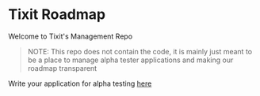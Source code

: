 # Tixit Roadmap

Welcome to Tixit's Management Repo

> NOTE: This repo does not contain the code, it is mainly just meant to be a place to manage alpha tester applications and making our roadmap transparent

Write your application for alpha testing [here](https://github.com/Tangle-Labs/tixit/issues/new/choose)
